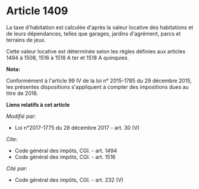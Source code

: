 # Article 1409

La taxe d'habitation est calculée d'après la valeur locative des habitations et de leurs dépendances, telles que garages,
jardins d'agrément, parcs et terrains de jeux.

Cette valeur locative est déterminée selon les règles définies aux articles 1494 à 1508, 
1516 à 1518 A ter et 1518 A quinquies.

**Nota:**

Conformément à l'article 99 IV de la loi n° 2015-1785 du 29 décembre 2015, les présentes dispositions s'appliquent à compter
des impositions dues au titre de 2016.

**Liens relatifs à cet article**

_Modifié par_:

  - Loi n°2017-1775 du 28 décembre 2017 - art. 30 (V)

_Cite_:

  - Code général des impôts, CGI. - art. 1494
  - Code général des impôts, CGI. - art. 1516

_Cité par_:

  - Code général des impôts, CGI. - art. 232 (V)
